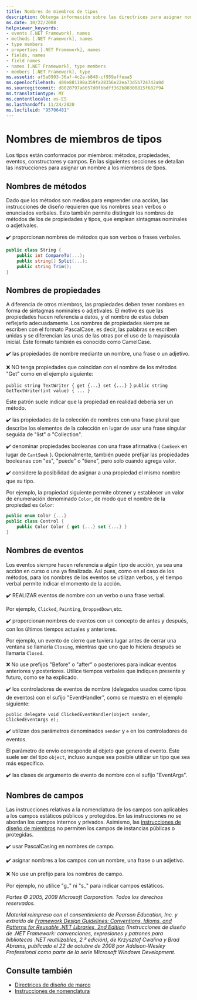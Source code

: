 ```yaml
---
title: Nombres de miembros de tipos
description: Obtenga información sobre las directrices para asignar nombres a los miembros de tipos en .NET como, por ejemplo, métodos, propiedades, eventos y campos.
ms.date: 10/22/2008
helpviewer_keywords:
- events [.NET Framework], names
- methods [.NET Framework], names
- type members
- properties [.NET Framework], names
- fields, names
- field names
- names [.NET Framework], type members
- members [.NET Framework], type
ms.assetid: af5a0903-36af-4c2a-b848-cf959affeaa5
ms.openlocfilehash: 409e881198a359fa28356e22ea73d5b724742a0d
ms.sourcegitcommit: d8020797a6657d0fbbdff362b80300815f682f94
ms.translationtype: MT
ms.contentlocale: es-ES
ms.lasthandoff: 11/24/2020
ms.locfileid: "95706481"
---
```

# <a name="names-of-type-members"></a>Nombres de miembros de tipos

Los tipos están conformados por miembros: métodos, propiedades, eventos, constructores y campos. En las siguientes secciones se detallan las instrucciones para asignar un nombre a los miembros de tipos.

## <a name="names-of-methods"></a>Nombres de métodos

 Dado que los métodos son medios para emprender una acción, las instrucciones de diseño requieren que los nombres sean verbos o enunciados verbales. Esto también permite distinguir los nombres de métodos de los de propiedades y tipos, que emplean sintagmas nominales o adjetivales.

 ✔️ proporcionan nombres de métodos que son verbos o frases verbales.

```csharp
public class String {
    public int CompareTo(...);
    public string[] Split(...);
    public string Trim();
}
```

## <a name="names-of-properties"></a>Nombres de propiedades

 A diferencia de otros miembros, las propiedades deben tener nombres en forma de sintagmas nominales o adjetivales. El motivo es que las propiedades hacen referencia a datos, y el nombre de estas deben reflejarlo adecuadamente. Los nombres de propiedades siempre se escriben con el formato PascalCase, es decir, las palabras se escriben unidas y se diferencian las unas de las otras por el uso de la mayúscula inicial. Este formato también es conocido como CamelCase.

 ✔️ las propiedades de nombre mediante un nombre, una frase o un adjetivo.

 ❌ NO tenga propiedades que coincidan con el nombre de los métodos "Get" como en el ejemplo siguiente:

 `public string TextWriter { get {...} set {...} }` `public string GetTextWriter(int value) { ... }`

 Este patrón suele indicar que la propiedad en realidad debería ser un método.

 ✔️ las propiedades de la colección de nombres con una frase plural que describe los elementos de la colección en lugar de usar una frase singular seguida de "list" o "Collection".

 ✔️ denominar propiedades booleanas con una frase afirmativa ( `CanSeek` en lugar de `CantSeek` ). Opcionalmente, también puede prefijar las propiedades booleanas con "es", "puede" o "tiene", pero solo cuando agrega valor.

 ✔️ considere la posibilidad de asignar a una propiedad el mismo nombre que su tipo.

 Por ejemplo, la propiedad siguiente permite obtener y establecer un valor de enumeración denominado `Color`, de modo que el nombre de la propiedad es `Color`:

```csharp
public enum Color {...}
public class Control {
    public Color Color { get {...} set {...} }
}
```

## <a name="names-of-events"></a>Nombres de eventos

 Los eventos siempre hacen referencia a algún tipo de acción, ya sea una acción en curso o una ya finalizada. Así pues, como en el caso de los métodos, para los nombres de los eventos se utilizan verbos, y el tiempo verbal permite indicar el momento de la acción.

 ✔️ REALIZAR eventos de nombre con un verbo o una frase verbal.

 Por ejemplo, `Clicked`, `Painting`, `DroppedDown`,etc.

 ✔️ proporcionan nombres de eventos con un concepto de antes y después, con los últimos tiempos actuales y anteriores.

 Por ejemplo, un evento de cierre que tuviera lugar antes de cerrar una ventana se llamaría `Closing`, mientras que uno que lo hiciera después se llamaría `Closed`.

 ❌ No use prefijos "Before" o "after" o posteriores para indicar eventos anteriores y posteriores. Utilice tiempos verbales que indiquen presente y futuro, como se ha explicado.

 ✔️ los controladores de eventos de nombre (delegados usados como tipos de eventos) con el sufijo "EventHandler", como se muestra en el ejemplo siguiente:

 `public delegate void ClickedEventHandler(object sender, ClickedEventArgs e);`

 ✔️ utilizan dos parámetros denominados `sender` y `e` en los controladores de eventos.

 El parámetro de envío corresponde al objeto que genera el evento. Este suele ser del tipo `object`, incluso aunque sea posible utilizar un tipo que sea más específico.

 ✔️ las clases de argumento de evento de nombre con el sufijo "EventArgs".

## <a name="names-of-fields"></a>Nombres de campos

 Las instrucciones relativas a la nomenclatura de los campos son aplicables a los campos estáticos públicos y protegidos. En las instrucciones no se abordan los campos internos y privados. Asimismo, las [instrucciones de diseño de miembros](member.md) no permiten los campos de instancias públicas o protegidas.

 ✔️ usar PascalCasing en nombres de campo.

 ✔️ asignar nombres a los campos con un nombre, una frase o un adjetivo.

 ❌ No use un prefijo para los nombres de campo.

 Por ejemplo, no utilice "g_" ni "s_" para indicar campos estáticos.

 *Partes © 2005, 2009 Microsoft Corporation. Todos los derechos reservados.*

 *Material reimpreso con el consentimiento de Pearson Education, Inc. y extraído de [Framework Design Guidelines: Conventions, Idioms, and Patterns for Reusable .NET Libraries, 2nd Edition](https://www.informit.com/store/framework-design-guidelines-conventions-idioms-and-9780321545619) (Instrucciones de diseño de .NET Framework: convenciones, expresiones y patrones para bibliotecas .NET reutilizables, 2.ª edición), de Krzysztof Cwalina y Brad Abrams, publicado el 22 de octubre de 2008 por Addison-Wesley Professional como parte de la serie Microsoft Windows Development.*

## <a name="see-also"></a>Consulte también

- [Directrices de diseño de marco](index.md)
- [Instrucciones de nomenclatura](naming-guidelines.md)
